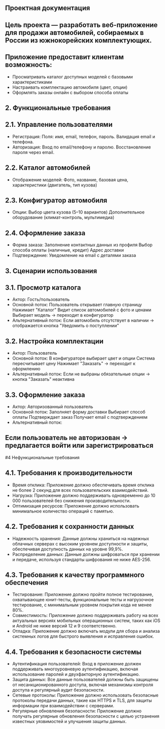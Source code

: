 ## Проектная документация
## Цель проекта — разработать веб-приложение для продажи автомобилей, собираемых в России из южнокорейских комплектующих. 

## Приложение предоставит клиентам возможность:
- Просматривать каталог доступных моделей с базовыми характеристиками
- Настраивать комплектацию автомобиля (цвет, опции)
- Оформлять заказы онлайн с выбором способа оплаты
## 2. Функциональные требования
## 2.1. Управление пользователями
- Регистрация:
Поля: имя, email, телефон, пароль.
Валидация email и телефона.
- Авторизация:
Вход по email/телефону и паролю.
Восстановление пароля через email.
## 2.2. Каталог автомобилей
- Отображение моделей:
Фото, название, базовая цена, характеристики (двигатель, тип кузова)
## 2.3. Конфигуратор автомобиля
- Опции:
Выбор цвета кузова (5–10 вариантов)
Дополнительное оборудование (климат-контроль, мультимедиа)
## 2.4. Оформление заказа
- Форма заказа:
Заполнение контактных данных из профиля
Выбор способа оплаты (наличные, кредит)
Адрес доставки
- Подтверждение:
Уведомление на email с деталями заказа
## 3. Сценарии использования
## 3.1. Просмотр каталога
- Актор: Гость/пользователь
- Основной поток:
Пользователь открывает главную страницу
Нажимает "Каталог"
Видит список автомобилей с фото и ценами
Выбирает модель → переходит в конфигуратор
- Альтернативный поток:
Если автомобиль отсутствует в наличии → отображается кнопка "Уведомить о поступлении"
## 3.2. Настройка комплектации
- Актор: Пользователь
- Основной поток:
В конфигураторе выбирает цвет и опции
Система пересчитывает цену
Нажимает "Заказать" → переходит к оформлению
- Альтернативный поток:
Если не выбраны обязательные опции → кнопка "Заказать" неактивна
## 3.3. Оформление заказа
- Актор: Авторизованный пользователь
- Основной поток:
Заполняет форму доставки
Выбирает способ оплаты
Подтверждает заказ
Получает email с подтверждением
- Альтернативный поток:
## Если пользователь не авторизован → предлагается войти или зарегистрироваться
#4 Нефункциональные требования

## 4.1. Требования к производительности
- Время отклика: Приложение должно обеспечивать время отклика не более 2 секунд для всех пользовательских взаимодействий.
- Нагрузка: Приложение должно поддерживать одновременно до 10 000 пользователей без снижения производительности.
- Оптимизация ресурсов: Приложение должно использовать минимальное количество операций с памятью.

## 4.2. Требования к сохранности данных
- Надежность хранения: Данные должны храниться на надежных облачных серверах с высоким уровнем доступности и защиты, обеспечивая доступность данных на уровне 99,9%.
- Распределение данных: Данные должны шифроваться при хранении и передаче, используя стандарты шифрования не ниже AES-256.

## 4.3. Требования к качеству программного обеспечения
- Тестирование: Приложение должно пройти полное тестирование, охватывающее юнит-тесты, функциональные тесты и нагрузочное тестирование, с минимальным уровнем покрытия кода не менее 80%.
- Совместимость: Приложение должно поддерживать работу на всех актуальных версиях мобильных операционных систем, таких как iOS и Android не ниже версий 12 и 9 соответственно.
- Отладка: Приложение должно включать модули для сбора и анализа системных логов для быстрого выявления и исправления ошибок.

## 4.4. Требования к безопасности системы
- Аутентификация пользователей: Вход в приложение должен поддерживать многоуровневую аутентификацию, включая использование паролей и двухфакторную аутентификацию.
- Защита данных: Все данные пользователей должны быть защищены от несанкционированного доступа, включая механизмы контроля доступа и регулярный аудит безопасности.
- Сетевые протоколы: Приложение должно использовать безопасные протоколы передачи данных, такие как HTTPS и TLS, для защиты информации при взаимодействии с серверами.
- Регулярные обновления безопасности: Приложение должно получать регулярные обновления безопасности с целью устранения известных уязвимостей и улучшения защиты данных.
